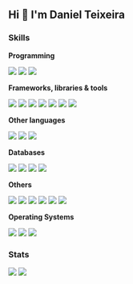 ## Hi :wave: I'm Daniel Teixeira


### Skills

**Programming**

<img src="https://img.shields.io/badge/javascript-323330?logo=javascript&logoColor=%23F7DF1E" /> <img src="https://img.shields.io/badge/PHP-777BB4?logo=php&logoColor=white" /> <img src="https://img.shields.io/badge/Java-007396?logo=java&logoColor=white" />


**Frameworks, libraries & tools**

<img src="https://img.shields.io/badge/Vue.js-4FC08D?logo=vue.js&logoColor=white" /> <img src="https://img.shields.io/badge/Node.js-339933?logo=node.js&logoColor=white" /> <img src="https://img.shields.io/badge/Spring-6DB33F?logo=spring&logoColor=white" /> <img src="https://img.shields.io/badge/jQuery-0769AD?logo=jquery&logoColor=white" /> <img src="https://img.shields.io/badge/Bootstrap-563D7C?logo=bootstrap&logoColor=white" /> <img src="https://img.shields.io/badge/Laravel-FF2D20?logo=laravel&logoColor=white" /> <img src="https://img.shields.io/badge/Angular.js-E23237?logo=angularjs&logoColor=white" />


**Other languages**

<img src="https://img.shields.io/badge/HTML5-E34F26?logo=html5&logoColor=white" /> <img src="https://img.shields.io/badge/CSS3-1572B6?logo=css3&logoColor=white" /> <img src="https://img.shields.io/badge/Sass-CC6699?logo=sass&logoColor=white" />


**Databases**

<img src="https://img.shields.io/badge/Oracle-f80000?logo=oracle&logoColor=white" /> <img src="https://img.shields.io/badge/PostgreSQL-336791?logo=postgresql&logoColor=white" /> <img src="https://img.shields.io/badge/MongoDB-47A248?logo=mongodb&logoColor=white" /> <img src="https://img.shields.io/badge/Redis-DC382D?logo=redis&logoColor=white" />


**Others**

<img src="https://img.shields.io/badge/Docker-2496ED?logo=docker&logoColor=white" /> <img src="https://img.shields.io/badge/Kubernetes-326CE5?logo=kubernetes&logoColor=white" /> <img src="https://img.shields.io/badge/Heroku-430098?logo=heroku&logoColor=white" /> <img src="https://img.shields.io/badge/Jenkins-D24939?logo=jenkins&logoColor=white" /> <img src="https://img.shields.io/badge/Amazon%20AWS-232F3E?logo=amazon-aws&logoColor=white" /> <img src="https://img.shields.io/badge/Rest-000000?logo=json&logoColor=white" />


**Operating Systems**

<img src="https://img.shields.io/badge/Windows-0078D6?logo=windows&logoColor=white" /> <img src="https://img.shields.io/badge/CentOS-262577?logo=centos&logoColor=white" /> <img src="https://img.shields.io/badge/Debian-A81D33?logo=debian&logoColor=white" />

### Stats

<img src="https://github-readme-stats.vercel.app/api?username=teixeiradaniel&count_private=true&show_icons=true&theme=vue&hide=stars" />
<img src="https://github-readme-stats.vercel.app/api/top-langs/?username=teixeiradaniel&layout=compact&theme=vue" />

<!--
<a href="https://www.linkedin.com/in/danielteixeirasantos/" target="_blank">
  <img src="https://img.shields.io/badge/danielteixeirasantos-0077B5?&style=for-the-badge&logo=linkedin&logoColor=white" />
</a>
-->
<!--
## Workspace specs
<p align='left'>
  <img src="https://img.shields.io/badge/windows-0078D6?&style=for-the-badge&logo=windows&logoColor=white" />
  <img src="https://img.shields.io/badge/intel-Pentium%20Gold%209th-0071C5?&style=for-the-badge&logo=intel&logoColor=white" />
  <img src="https://img.shields.io/badge/RAM-32GB-%230071C5.svg?&style=for-the-badge&logoColor=white" />
  <img src="https://img.shields.io/badge/nvidia-gtx%201650%20Super-76B900?&style=for-the-badge&logo=nvidia&logoColor=white" />
</p>
-->

<!--<details>-->
  <!--<summary>:page_with_curl: Resume</summary>-->

<!--## Education-->

<!--:books: **Systems Analysis and Development**\
:calendar: 2011 - 2014\
:school: **FAMETRO** - Fortaleza, Brazil-->

<!--</details>-->
